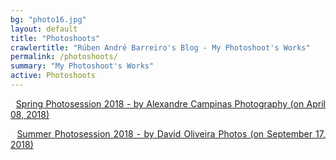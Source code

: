 ```yaml
---
bg: "photo16.jpg"
layout: default
title: "Photoshoots"
crawlertitle: "Rúben André Barreiro's Blog - My Photoshoot's Works"
permalink: /photoshoots/
summary: "My Photoshoot's Works"
active: Photoshoots
---
```


<p align="justify"><i class="fa fa-caret-right faa-horizontal animated"></i>&nbsp;&nbsp;<a href="../../photoshoots/2018-04-24-alexandre-campinas-photoshoots-1/highlights.html">Spring Photosession 2018 - by Alexandre Campinas Photography (on April 08, 2018)</a></p>

<p align="justify"><i class="fa fa-caret-right faa-horizontal animated"></i>&nbsp;&nbsp;<a href="../../photoshoots/2018-09-17-david-oliveira-photoshoots-1/highlights.html">Summer Photosession 2018 - by David Oliveira Photos (on September 17, 2018)</a></p>